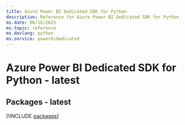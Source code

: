 ```yaml
---
title: Azure Power BI Dedicated SDK for Python
description: Reference for Azure Power BI Dedicated SDK for Python
ms.date: 06/16/2025
ms.topic: reference
ms.devlang: python
ms.service: powerbidedicated
---
```

# Azure Power BI Dedicated SDK for Python - latest
## Packages - latest
[!INCLUDE [packages](power-bi-dedicated-index.md)]